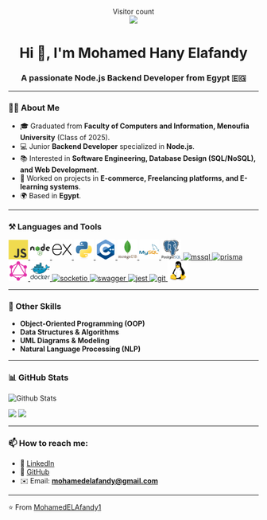 <!-- Profile Visitor Counter -->
<p align="center">
  Visitor count<br>
  <img src="https://profile-counter.glitch.me/MohamedELAfandy1/count.svg" />
</p>

<h1 align="center">Hi 👋, I'm Mohamed Hany Elafandy</h1>
<h3 align="center">A passionate Node.js Backend Developer from Egypt 🇪🇬</h3>

---

### 🧑‍💻 About Me
- 🎓 Graduated from **Faculty of Computers and Information, Menoufia University** (Class of 2025).
- 💻 Junior **Backend Developer** specialized in **Node.js**.
- 📚 Interested in **Software Engineering, Database Design (SQL/NoSQL), and Web Development**.
- 🚀 Worked on projects in **E-commerce, Freelancing platforms, and E-learning systems**.
- 🌍 Based in **Egypt**.

---

### ⚒️ Languages and Tools
<p align="left">
  <!-- JavaScript -->
  <a href="https://developer.mozilla.org/en-US/docs/Web/JavaScript" target="_blank"> 
    <img src="https://raw.githubusercontent.com/devicons/devicon/master/icons/javascript/javascript-original.svg" alt="javascript" width="40" height="40"/> 
  </a>
  
  <!-- Node.js -->
  <a href="https://nodejs.org" target="_blank"> 
    <img src="https://raw.githubusercontent.com/devicons/devicon/master/icons/nodejs/nodejs-original-wordmark.svg" alt="nodejs" width="40" height="40"/> 
  </a>
  
  <!-- Express.js -->
  <a href="https://expressjs.com/" target="_blank"> 
    <img src="https://raw.githubusercontent.com/devicons/devicon/master/icons/express/express-original.svg" alt="express" width="40" height="40"/> 
  </a>
  
  <!-- Python -->
  <a href="https://www.python.org/" target="_blank"> 
    <img src="https://raw.githubusercontent.com/devicons/devicon/master/icons/python/python-original.svg" alt="python" width="40" height="40"/> 
  </a>
  
  <!-- C++ -->
  <a href="https://isocpp.org/" target="_blank"> 
    <img src="https://raw.githubusercontent.com/devicons/devicon/master/icons/cplusplus/cplusplus-original.svg" alt="cplusplus" width="40" height="40"/> 
  </a>
  
  <!-- MongoDB -->
  <a href="https://www.mongodb.com/" target="_blank"> 
    <img src="https://raw.githubusercontent.com/devicons/devicon/master/icons/mongodb/mongodb-original-wordmark.svg" alt="mongodb" width="40" height="40"/> 
  </a>
  
  <!-- MySQL -->
  <a href="https://www.mysql.com/" target="_blank"> 
    <img src="https://raw.githubusercontent.com/devicons/devicon/master/icons/mysql/mysql-original-wordmark.svg" alt="mysql" width="40" height="40"/> 
  </a>
  
  <!-- PostgreSQL -->
  <a href="https://www.postgresql.org/" target="_blank"> 
    <img src="https://raw.githubusercontent.com/devicons/devicon/master/icons/postgresql/postgresql-original-wordmark.svg" alt="postgresql" width="40" height="40"/> 
  </a>
  
  <!-- MSSQL Server -->
  <a href="https://www.microsoft.com/en-us/sql-server" target="_blank"> 
    <img src="https://www.svgrepo.com/show/303229/microsoft-sql-server-logo.svg" alt="mssql" width="40" height="40"/> 
  </a>
  
  <!-- Prisma ORM -->
  <a href="https://www.prisma.io/" target="_blank"> 
    <img src="https://cdn.worldvectorlogo.com/logos/prisma-2.svg" alt="prisma" width="40" height="40"/> 
  </a>
  
  <!-- GraphQL -->
  <a href="https://graphql.org/" target="_blank"> 
    <img src="https://raw.githubusercontent.com/devicons/devicon/master/icons/graphql/graphql-plain.svg" alt="graphql" width="40" height="40"/> 
  </a>
  
  <!-- Docker -->
  <a href="https://www.docker.com/" target="_blank"> 
    <img src="https://raw.githubusercontent.com/devicons/devicon/master/icons/docker/docker-original-wordmark.svg" alt="docker" width="40" height="40"/> 
  </a>
  
  <!-- Socket.IO -->
  <a href="https://socket.io/" target="_blank"> 
    <img src="https://socket.io/images/logo.svg" alt="socketio" width="40" height="40"/> 
  </a>
  
  <!-- Swagger -->
  <a href="https://swagger.io/" target="_blank"> 
    <img src="https://static1.smartbear.co/swagger/media/assets/images/swagger_logo.svg" alt="swagger" width="40" height="40"/> 
  </a>
  
  <!-- Jest -->
  <a href="https://jestjs.io/" target="_blank"> 
    <img src="https://www.vectorlogo.zone/logos/jestjsio/jestjsio-icon.svg" alt="jest" width="40" height="40"/> 
  </a>
  
  
  <!-- Git -->
  <a href="https://git-scm.com/" target="_blank"> 
    <img src="https://www.vectorlogo.zone/logos/git-scm/git-scm-icon.svg" alt="git" width="40" height="40"/> 
  </a>
  
  <!-- Linux -->
  <a href="https://www.linux.org/" target="_blank"> 
    <img src="https://raw.githubusercontent.com/devicons/devicon/master/icons/linux/linux-original.svg" alt="linux" width="40" height="40"/> 
  </a>
</p>

---

### 📝 Other Skills
- **Object-Oriented Programming (OOP)**  
- **Data Structures & Algorithms**  
- **UML Diagrams & Modeling**  
- **Natural Language Processing (NLP)**  

---

### 📊 GitHub Stats
![Github Stats](https://github-readme-stats.vercel.app/api?username=MohamedELAfandy1&bg_color=30,e96443,904e95&title_color=fff&text_color=fff&show_icons=true)

![](https://raw.githubusercontent.com/MohamedELAfandy1/github-stats-transparent/output/generated/overview.svg)
![](https://raw.githubusercontent.com/MohamedELAfandy1/github-stats-transparent/output/generated/languages.svg)

---

### 📫 How to reach me:
- 💼 [LinkedIn](https://www.linkedin.com/in/mohamed-elafandy)  
- 🐙 [GitHub](https://github.com/MohamedELAfandy1)  
- ✉️ Email: **mohamedelafandy@gmail.com**

---

⭐️ From [MohamedELAfandy1](https://github.com/MohamedELAfandy1)
